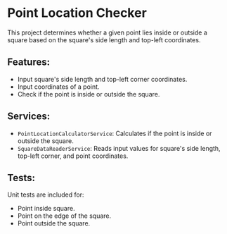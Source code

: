 # Point Location Checker

This project determines whether a given point lies inside or outside a square based on the square's side length and top-left coordinates.

## Features:
- Input square's side length and top-left corner coordinates.
- Input coordinates of a point.
- Check if the point is inside or outside the square.

## Services:
- `PointLocationCalculatorService`: Calculates if the point is inside or outside the square.
- `SquareDataReaderService`: Reads input values for square's side length, top-left corner, and point coordinates.

## Tests:
Unit tests are included for:
- Point inside square.
- Point on the edge of the square.
- Point outside the square.